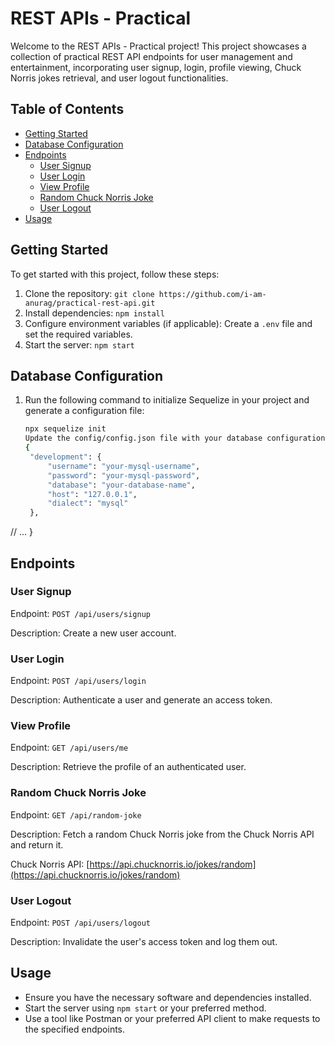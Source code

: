 # REST APIs - Practical

Welcome to the REST APIs - Practical project! This project showcases a collection of practical REST API endpoints for user management and entertainment, incorporating user signup, login, profile viewing, Chuck Norris jokes retrieval, and user logout functionalities.

## Table of Contents

- [Getting Started](#getting-started)
- [Database Configuration](#database-configuration)
- [Endpoints](#endpoints)
  - [User Signup](#user-signup)
  - [User Login](#user-login)
  - [View Profile](#view-profile)
  - [Random Chuck Norris Joke](#random-chuck-norris-joke)
  - [User Logout](#user-logout)
- [Usage](#usage)

## Getting Started

To get started with this project, follow these steps:

1. Clone the repository: `git clone https://github.com/i-am-anurag/practical-rest-api.git`
2. Install dependencies: `npm install`
3. Configure environment variables (if applicable): Create a `.env` file and set the required variables.
4. Start the server: `npm start`

## Database Configuration

1. Run the following command to initialize Sequelize in your project and generate a configuration file:
   ```sh
   npx sequelize init
   Update the config/config.json file with your database configuration:
   {
    "development": {
        "username": "your-mysql-username",
        "password": "your-mysql-password",
        "database": "your-database-name",
        "host": "127.0.0.1",
        "dialect": "mysql"
    },
  // ...
  }


## Endpoints

### User Signup

Endpoint: `POST /api/users/signup`

Description: Create a new user account.

### User Login

Endpoint: `POST /api/users/login`

Description: Authenticate a user and generate an access token.

### View Profile

Endpoint: `GET /api/users/me`

Description: Retrieve the profile of an authenticated user.

### Random Chuck Norris Joke

Endpoint: `GET /api/random-joke`

Description: Fetch a random Chuck Norris joke from the Chuck Norris API and return it.

Chuck Norris API: [https://api.chucknorris.io/jokes/random](https://api.chucknorris.io/jokes/random)

### User Logout

Endpoint: `POST /api/users/logout`

Description: Invalidate the user's access token and log them out.

## Usage

- Ensure you have the necessary software and dependencies installed.
- Start the server using `npm start` or your preferred method.
- Use a tool like Postman or your preferred API client to make requests to the specified endpoints.